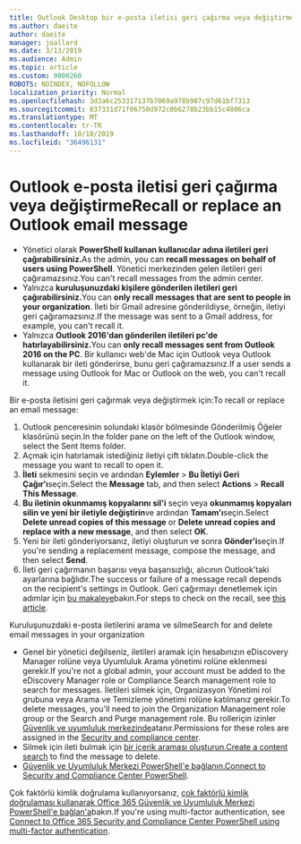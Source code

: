 ```yaml
---
title: Outlook Desktop bir e-posta iletisi geri çağırma veya değiştirme
ms.author: daeite
author: daeite
manager: joallard
ms.date: 3/13/2019
ms.audience: Admin
ms.topic: article
ms.custom: 9000260
ROBOTS: NOINDEX, NOFOLLOW
localization_priority: Normal
ms.openlocfilehash: 3d3a6c253317137b7069a978b907c97d61bf7313
ms.sourcegitcommit: 037331d71f06750d972c0b6278b23bb15c4806ca
ms.translationtype: MT
ms.contentlocale: tr-TR
ms.lasthandoff: 10/18/2019
ms.locfileid: "36496131"
---
```

# <a name="recall-or-replace-an-outlook-email-message"></a><span data-ttu-id="33064-102">Outlook e-posta iletisi geri çağırma veya değiştirme</span><span class="sxs-lookup"><span data-stu-id="33064-102">Recall or replace an Outlook email message</span></span>

- <span data-ttu-id="33064-103">Yönetici olarak **PowerShell kullanan kullanıcılar adına iletileri geri çağırabilirsiniz.**</span><span class="sxs-lookup"><span data-stu-id="33064-103">As the admin, you can **recall messages on behalf of users using PowerShell**.</span></span> <span data-ttu-id="33064-104">Yönetici merkezinden gelen iletileri geri çağıramazsınız.</span><span class="sxs-lookup"><span data-stu-id="33064-104">You can't recall messages from the admin center.</span></span>
- <span data-ttu-id="33064-105">Yalnızca **kuruluşunuzdaki kişilere gönderilen iletileri geri çağırabilirsiniz.**</span><span class="sxs-lookup"><span data-stu-id="33064-105">You can **only recall messages that are sent to people in your organization**.</span></span> <span data-ttu-id="33064-106">İleti bir Gmail adresine gönderildiyse, örneğin, iletiyi geri çağıramazsınız.</span><span class="sxs-lookup"><span data-stu-id="33064-106">If the message was sent to a Gmail address, for example, you can't recall it.</span></span>
- <span data-ttu-id="33064-107">Yalnızca **Outlook 2016'dan gönderilen iletileri pc'de hatırlayabilirsiniz.**</span><span class="sxs-lookup"><span data-stu-id="33064-107">You can **only recall messages sent from Outlook 2016 on the PC**.</span></span> <span data-ttu-id="33064-108">Bir kullanıcı web'de Mac için Outlook veya Outlook kullanarak bir ileti gönderirse, bunu geri çağıramazsınız.</span><span class="sxs-lookup"><span data-stu-id="33064-108">If a user sends a message using Outlook for Mac or Outlook on the web, you can't recall it.</span></span>

<span data-ttu-id="33064-109">Bir e-posta iletisini geri çağırmak veya değiştirmek için:</span><span class="sxs-lookup"><span data-stu-id="33064-109">To recall or replace an email message:</span></span>

1. <span data-ttu-id="33064-110">Outlook penceresinin solundaki klasör bölmesinde Gönderilmiş Öğeler klasörünü seçin.</span><span class="sxs-lookup"><span data-stu-id="33064-110">In the folder pane on the left of the Outlook window, select the Sent Items folder.</span></span>
1. <span data-ttu-id="33064-111">Açmak için hatırlamak istediğiniz iletiyi çift tıklatın.</span><span class="sxs-lookup"><span data-stu-id="33064-111">Double-click the message you want to recall to open it.</span></span>
1. <span data-ttu-id="33064-112">**İleti** sekmesini seçin ve ardından **Eylemler** > **Bu İletiyi Geri Çağır'ı**seçin.</span><span class="sxs-lookup"><span data-stu-id="33064-112">Select the **Message** tab, and then select **Actions** > **Recall This Message**.</span></span>
1. <span data-ttu-id="33064-113">**Bu iletinin okunmamış kopyalarını sil'i** seçin veya **okunmamış kopyaları silin ve yeni bir iletiyle değiştirin**ve ardından **Tamam'ı**seçin.</span><span class="sxs-lookup"><span data-stu-id="33064-113">Select **Delete unread copies of this message** or **Delete unread copies and replace with a new message**, and then select **OK**.</span></span>
1. <span data-ttu-id="33064-114">Yeni bir ileti gönderiyorsanız, iletiyi oluşturun ve sonra **Gönder'i**seçin.</span><span class="sxs-lookup"><span data-stu-id="33064-114">If you're sending a replacement message, compose the message, and then select **Send**.</span></span>
1. <span data-ttu-id="33064-115">İleti geri çağırmanın başarısı veya başarısızlığı, alıcının Outlook'taki ayarlarına bağlıdır.</span><span class="sxs-lookup"><span data-stu-id="33064-115">The success or failure of a message recall depends on the recipient's settings in Outlook.</span></span> <span data-ttu-id="33064-116">Geri çağırmayı denetlemek için adımlar için [bu makaleye](https://support.office.com/article/35027f88-d655-4554-b4f8-6c0729a723a0)bakın.</span><span class="sxs-lookup"><span data-stu-id="33064-116">For steps to check on the recall, see [this article](https://support.office.com/article/35027f88-d655-4554-b4f8-6c0729a723a0).</span></span>

<span data-ttu-id="33064-117">Kuruluşunuzdaki e-posta iletilerini arama ve silme</span><span class="sxs-lookup"><span data-stu-id="33064-117">Search for and delete email messages in your organization</span></span>

- <span data-ttu-id="33064-118">Genel bir yönetici değilseniz, iletileri aramak için hesabınızın eDiscovery Manager rolüne veya Uyumluluk Arama yönetimi rolüne eklenmesi gerekir.</span><span class="sxs-lookup"><span data-stu-id="33064-118">If you're not a global admin, your account must be added to the eDiscovery Manager role or Compliance Search management role to search for messages.</span></span> <span data-ttu-id="33064-119">İletileri silmek için, Organizasyon Yönetimi rol grubuna veya Arama ve Temizleme yönetimi rolüne katılmanız gerekir.</span><span class="sxs-lookup"><span data-stu-id="33064-119">To delete messages, you'll need to join the Organization Management role group or the Search and Purge management role.</span></span> <span data-ttu-id="33064-120">Bu rolleriçin izinler [Güvenlik ve uyumluluk merkezinde](https://go.microsoft.com/fwlink/?linkid=2083731)atanır.</span><span class="sxs-lookup"><span data-stu-id="33064-120">Permissions for these roles are assigned in the [Security and compliance center](https://go.microsoft.com/fwlink/?linkid=2083731).</span></span>
- <span data-ttu-id="33064-121">Silmek için ileti bulmak için [bir içerik araması oluşturun.](https://docs.microsoft.com/office365/securitycompliance/content-search)</span><span class="sxs-lookup"><span data-stu-id="33064-121">[Create a content search](https://docs.microsoft.com/office365/securitycompliance/content-search) to find the message to delete.</span></span>
- <span data-ttu-id="33064-122">[Güvenlik ve Uyumluluk Merkezi PowerShell'e bağlanın.](https://docs.microsoft.com/powershell/exchange/office-365-scc/connect-to-scc-powershell/connect-to-scc-powershell?view=exchange-ps)</span><span class="sxs-lookup"><span data-stu-id="33064-122">[Connect to Security and Compliance Center PowerShell](https://docs.microsoft.com/powershell/exchange/office-365-scc/connect-to-scc-powershell/connect-to-scc-powershell?view=exchange-ps).</span></span>

<span data-ttu-id="33064-123">Çok faktörlü kimlik doğrulama kullanıyorsanız, [çok faktörlü kimlik doğrulaması kullanarak Office 365 Güvenlik ve Uyumluluk Merkezi PowerShell'e bağlan'a](https://docs.microsoft.com/powershell/exchange/office-365-scc/connect-to-scc-powershell/mfa-connect-to-scc-powershell?view=exchange-ps)bakın.</span><span class="sxs-lookup"><span data-stu-id="33064-123">If you're using multi-factor authentication, see [Connect to Office 365 Security and Compliance Center PowerShell using multi-factor authentication](https://docs.microsoft.com/powershell/exchange/office-365-scc/connect-to-scc-powershell/mfa-connect-to-scc-powershell?view=exchange-ps).</span></span>